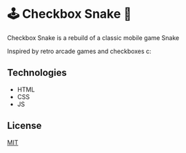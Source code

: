# 🕹️ Checkbox Snake 🐍

Checkbox Snake is a rebuild of a classic mobile game Snake

Inspired by retro arcade games and checkboxes c:

## Technologies

- HTML
- CSS
- JS

## License
[MIT](https://choosealicense.com/licenses/mit/)
